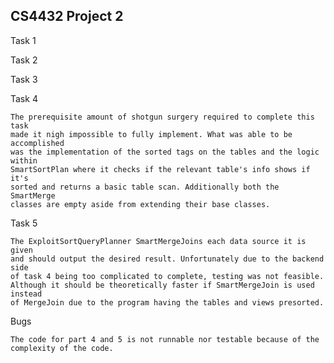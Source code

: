 CS4432 Project 2
-
Task 1

    

Task 2

    

Task 3

    

Task 4

    The prerequisite amount of shotgun surgery required to complete this task
    made it nigh impossible to fully implement. What was able to be accomplished
    was the implementation of the sorted tags on the tables and the logic within
    SmartSortPlan where it checks if the relevant table's info shows if it's
    sorted and returns a basic table scan. Additionally both the SmartMerge
    classes are empty aside from extending their base classes.

Task 5

    The ExploitSortQueryPlanner SmartMergeJoins each data source it is given
    and should output the desired result. Unfortunately due to the backend side
    of task 4 being too complicated to complete, testing was not feasible.
    Although it should be theoretically faster if SmartMergeJoin is used instead
    of MergeJoin due to the program having the tables and views presorted.
    
Bugs

    The code for part 4 and 5 is not runnable nor testable because of the
    complexity of the code.